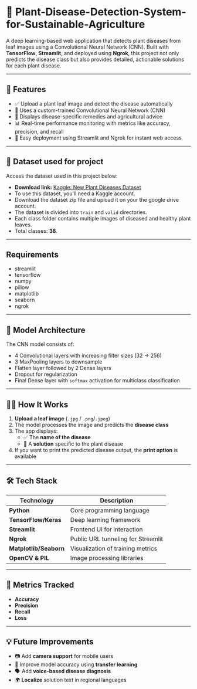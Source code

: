 # 🌿 Plant-Disease-Detection-System-for-Sustainable-Agriculture 

A deep learning-based web application that detects plant diseases from leaf images using a Convolutional Neural Network (CNN). Built with **TensorFlow**, **Streamlit**, and deployed using **Ngrok**, this project not only predicts the disease class but also provides detailed, actionable solutions for each plant disease.

---

## 📌 Features

- ✅ Upload a plant leaf image and detect the disease automatically  
- 🧠 Uses a custom-trained Convolutional Neural Network (CNN)  
- 🌱 Displays disease-specific remedies and agricultural advice  
- 📊 Real-time performance monitoring with metrics like accuracy, precision, and recall  
- 🚀 Easy deployment using Streamlit and Ngrok for instant web access  

---

## 📁 Dataset used for project
Access the dataset used in this project below:
- **Download link:**  [Kaggle: New Plant Diseases Dataset](https://www.kaggle.com/datasets/vipoooool/new-plant-diseases-dataset)
- To use this dataset, you'll need a Kaggle account.
- Download the dataset zip file and upload it on your the google drive account.
- The dataset is divided into `train` and `valid` directories.  
- Each class folder contains multiple images of diseased and healthy plant leaves.  
- Total classes: **38**.  

---

## Requirements
- streamlit
- tensorflow
- numpy
- pillow
- matplotlib
- seaborn
- ngrok

---

## 🧠 Model Architecture

The CNN model consists of:

- 4 Convolutional layers with increasing filter sizes (32 → 256)  
- 3 MaxPooling layers to downsample  
- Flatten layer followed by 2 Dense layers  
- Dropout for regularization  
- Final Dense layer with `softmax` activation for multiclass classification  

---

## 🙋‍♀️ How It Works

1. **Upload a leaf image** (`.jpg` / `.png`/`.jpeg`)
2. The model processes the image and predicts the **disease class**
3. The app displays:
   - ✅ The **name of the disease**
   - 📝 A **solution** specific to the plant disease
4. If you want to print the predicted disease output, the **print option** is available

---

## 🛠️ Tech Stack

| Technology          | Description                        |
|---------------------|------------------------------------|
| **Python**          | Core programming language          |
| **TensorFlow/Keras**| Deep learning framework            |
| **Streamlit**       | Frontend UI for interaction        |
| **Ngrok**           | Public URL tunneling for Streamlit |
| **Matplotlib/Seaborn** | Visualization of training metrics |
| **OpenCV & PIL**    | Image processing libraries         |

---

## 🧮 Metrics Tracked

- **Accuracy**  
- **Precision**  
- **Recall**  
- **Loss**

---

## 💡 Future Improvements

- 📷 Add **camera support** for mobile users  
- 🎯 Improve model accuracy using **transfer learning**  
- 🗣️ Add **voice-based disease diagnosis**  
- 🌍 **Localize** solution text in regional languages
